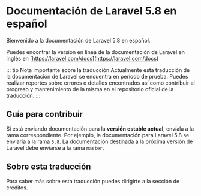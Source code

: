 # Documentación de Laravel 5.8 en español

Bienvenido a la documentación de Laravel 5.8 en español.

Puedes encontrar la versión en línea de la documentación de Laravel en inglés en [https://laravel.com/docs](https://laravel.com/docs)

::: tip Nota importante sobre la traducción
Actualmente esta traducción de la documentación de Laravel se encuentra en período de prueba. Puedes realizar reportes sobre errores o detalles encontrados así como contribuir al progreso y mantenimiento de la misma en el repositorio oficial de la traducción.
:::

## Guía para contribuir

Si está enviando documentación para la **versión estable actual**, envíala a la rama correspondiente. Por ejemplo, la documentación para Laravel 5.8 se enviaría a la rama `5.8`. La documentación destinada a la próxima versión de Laravel debe enviarse a la rama `master`.

## Sobre esta traducción

Para saber más sobre esta traducción puedes dirigirte a la sección de créditos.
